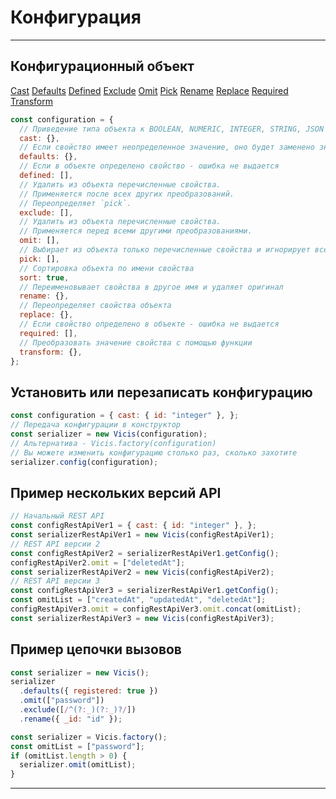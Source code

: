 # Конфигурация

---

## Конфигурационный объект

[Cast](/ru/cast.md) [Defaults](/ru/defaults.md) [Defined](/ru/defined.md) [Exclude](/ru/exclude.md) [Omit](/ru/omit.md) [Pick](/ru/pick.md) [Rename](/ru/rename.md) [Replace](/ru/replace.md) [Required](/ru/required.md) [Transform](/ru/transform.md)

```js
const configuration = {
  // Приведение типа объекта к BOOLEAN, NUMERIC, INTEGER, STRING, JSON
  cast: {},
  // Если свойство имеет неопределенное значение, оно будет заменено значением из конфигурации
  defaults: {},
  // Если в объекте определено свойство - ошибка не выдается
  defined: [],
  // Удалить из объекта перечисленные свойства.
  // Применяется после всех других преобразований.
  // Переопределяет `pick`.
  exclude: [],
  // Удалить из объекта перечисленные свойства.
  // Применяется перед всеми другими преобразованиями.
  omit: [],
  // Выбирает из объекта только перечисленные свойства и игнорирует все остальные свойства
  pick: [],
  // Сортировка объекта по имени свойства
  sort: true,
  // Переименовывает свойства в другое имя и удаляет оригинал
  rename: {},
  // Переопределяет свойства объекта
  replace: {},
  // Если свойство определено в объекте - ошибка не выдается
  required: [],
  // Преобразовать значение свойства с помощью функции
  transform: {},
};
```

## Установить или перезаписать конфигурацию

```js
const configuration = { cast: { id: "integer" }, };
// Передача конфигурации в конструктор
const serializer = new Vicis(configuration);
// Альтернатива - Vicis.factory(configuration)
// Вы можете изменить конфигурацию столько раз, сколько захотите
serializer.config(configuration);
```

## Пример нескольких версий API

```js
// Начальный REST API
const configRestApiVer1 = { cast: { id: "integer" }, };
const serializerRestApiVer1 = new Vicis(configRestApiVer1);
// REST API версии 2
const configRestApiVer2 = serializerRestApiVer1.getConfig();
configRestApiVer2.omit = ["deletedAt"];
const serializerRestApiVer2 = new Vicis(configRestApiVer2);
// REST API версии 3
const configRestApiVer3 = serializerRestApiVer1.getConfig();
const omitList = ["createdAt", "updatedAt", "deletedAt"];
configRestApiVer3.omit = configRestApiVer3.omit.concat(omitList);
const serializerRestApiVer3 = new Vicis(configRestApiVer3);
```

## Пример цепочки вызовов

```js
const serializer = new Vicis();
serializer
  .defaults({ registered: true })
  .omit(["password"])
  .exclude([/^(?:_)(?:_)?/])
  .rename({ _id: "id" });
```

```js
const serializer = Vicis.factory();
const omitList = ["password"];
if (omitList.length > 0) {
  serializer.omit(omitList);
}
```

---
